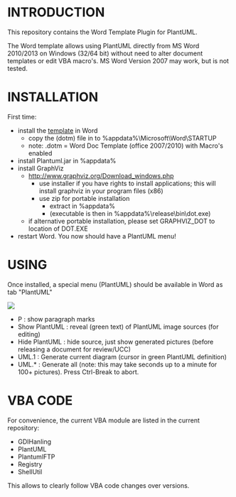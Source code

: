
# INTRODUCTION
This repository contains the Word Template Plugin for PlantUML.

The Word template allows using PlantUML directly from MS Word 2010/2013 on Windows (32/64 bit) without need to alter document templates or edit VBA macro's. MS Word Version 2007 may work, but is not tested. 

# INSTALLATION
First time: 
* install the [template](https://github.com/plantuml/word-template/blob/master/PlantUML_Template_v32.dotm) in Word
  * copy the (dotm) file in to %appdata%\Microsoft\Word\STARTUP
  * note: .dotm = Word Doc Template (office 2007/2010) with Macro's enabled
* install Plantuml.jar in %appdata%
* install GraphViz
  * http://www.graphviz.org/Download_windows.php
    * use installer if you have rights to install applications; this will install graphviz in your program files (x86)
    * use zip for portable installation
      * extract in %appdata% 
      * (executable is then in %appdata%\release\bin\dot.exe)
  * if alternative portable installation, please set GRAPHVIZ_DOT  to location of DOT.EXE
* restart Word. You now should have a PlantUML menu!


# USING
Once installed, a special menu (PlantUML) should be available in Word as tab "PlantUML"

![](https://raw.githubusercontent.com/plantuml/word-template/master/images/menu.png)

* P : show paragraph marks
* Show PlantUML : reveal (green text) of PlantUML image sources (for editing)
* Hide PlantUML : hide source, just show generated pictures (before releasing a document for review/UCC)
* UML.1 : Generate current diagram (cursor in green PlantUML definition)
* UML.* : Generate all (note: this may take seconds up to a minute for 100+ pictures). Press Ctrl-Break to abort.


# VBA CODE
For convenience, the current VBA module are listed in the current repository:
* GDIHanling
* PlantUML
* PlantumlFTP
* Registry
* ShellUtil

This allows to clearly follow VBA code changes over versions.

